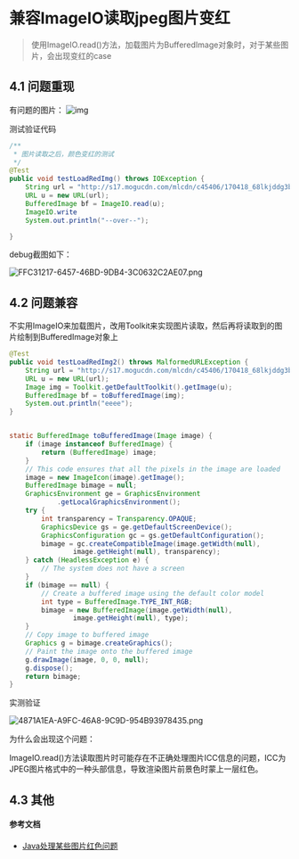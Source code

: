 # 兼容ImageIO读取jpeg图片变红

> 使用ImageIO.read()方法，加载图片为BufferedImage对象时，对于某些图片，会出现变红的case

<!-- more -->

## 4.1 问题重现

有问题的图片： ![img](http://s17.mogucdn.com/mlcdn/c45406/170418_68lkjddg3bll08h9c9bk0d8ihkffi_800x1200.jpg)

测试验证代码

```java
/**
 * 图片读取之后，颜色变红的测试
 */
@Test
public void testLoadRedImg() throws IOException {
    String url = "http://s17.mogucdn.com/mlcdn/c45406/170418_68lkjddg3bll08h9c9bk0d8ihkffi_800x1200.jpg";
    URL u = new URL(url);
    BufferedImage bf = ImageIO.read(u);
    ImageIO.write
    System.out.println("--over--");

}
```

debug截图如下：

![FFC31217-6457-46BD-9DB4-3C0632C2AE07.png](https://s3.mogucdn.com/mlcdn/c45406/180122_0j91i74djjka8bj959db144eecaaj_1882x1100.jpg)


## 4.2 问题兼容

不实用ImageIO来加载图片，改用Toolkit来实现图片读取，然后再将读取到的图片绘制到BufferedImage对象上

```java
@Test
public void testLoadRedImg2() throws MalformedURLException {
    String url = "http://s17.mogucdn.com/mlcdn/c45406/170418_68lkjddg3bll08h9c9bk0d8ihkffi_800x1200.jpg";
    URL u = new URL(url);
    Image img = Toolkit.getDefaultToolkit().getImage(u);
    BufferedImage bf = toBufferedImage(img);
    System.out.println("eeee");
}


static BufferedImage toBufferedImage(Image image) {
    if (image instanceof BufferedImage) {
        return (BufferedImage) image;
    }
    // This code ensures that all the pixels in the image are loaded
    image = new ImageIcon(image).getImage();
    BufferedImage bimage = null;
    GraphicsEnvironment ge = GraphicsEnvironment
            .getLocalGraphicsEnvironment();
    try {
        int transparency = Transparency.OPAQUE;
        GraphicsDevice gs = ge.getDefaultScreenDevice();
        GraphicsConfiguration gc = gs.getDefaultConfiguration();
        bimage = gc.createCompatibleImage(image.getWidth(null),
                image.getHeight(null), transparency);
    } catch (HeadlessException e) {
        // The system does not have a screen
    }
    if (bimage == null) {
        // Create a buffered image using the default color model
        int type = BufferedImage.TYPE_INT_RGB;
        bimage = new BufferedImage(image.getWidth(null),
                image.getHeight(null), type);
    }
    // Copy image to buffered image
    Graphics g = bimage.createGraphics();
    // Paint the image onto the buffered image
    g.drawImage(image, 0, 0, null);
    g.dispose();
    return bimage;
}
```


实测验证

![4871A1EA-A9FC-46A8-9C9D-954B93978435.png](https://s3.mogucdn.com/mlcdn/c45406/180122_1aih840f4b60c15hdd51kabc0ee5g_2058x1034.jpg)

为什么会出现这个问题：

ImageIO.read()方法读取图片时可能存在不正确处理图片ICC信息的问题，ICC为JPEG图片格式中的一种头部信息，导致渲染图片前景色时蒙上一层红色。


## 4.3 其他

#### 参考文档

- [Java处理某些图片红色问题](http://blog.csdn.net/amorym/article/details/52936470)
